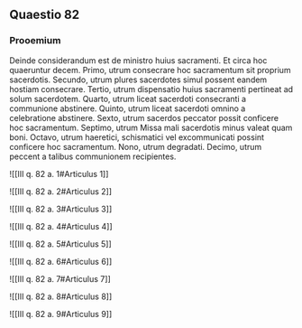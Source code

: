 ## Quaestio 82

### Prooemium

Deinde considerandum est de ministro huius sacramenti. Et circa hoc quaeruntur decem. Primo, utrum consecrare hoc sacramentum sit proprium sacerdotis. Secundo, utrum plures sacerdotes simul possent eandem hostiam consecrare. Tertio, utrum dispensatio huius sacramenti pertineat ad solum sacerdotem. Quarto, utrum liceat sacerdoti consecranti a communione abstinere. Quinto, utrum liceat sacerdoti omnino a celebratione abstinere. Sexto, utrum sacerdos peccator possit conficere hoc sacramentum. Septimo, utrum Missa mali sacerdotis minus valeat quam boni. Octavo, utrum haeretici, schismatici vel excommunicati possint conficere hoc sacramentum. Nono, utrum degradati. Decimo, utrum peccent a talibus communionem recipientes.

![[III q. 82 a. 1#Articulus 1]]

![[III q. 82 a. 2#Articulus 2]]

![[III q. 82 a. 3#Articulus 3]]

![[III q. 82 a. 4#Articulus 4]]

![[III q. 82 a. 5#Articulus 5]]

![[III q. 82 a. 6#Articulus 6]]

![[III q. 82 a. 7#Articulus 7]]

![[III q. 82 a. 8#Articulus 8]]

![[III q. 82 a. 9#Articulus 9]]

